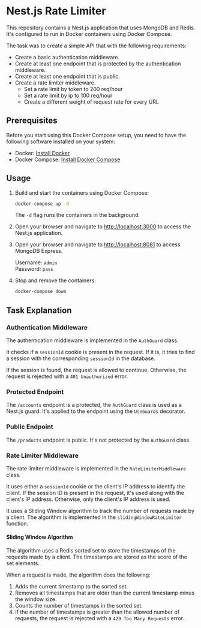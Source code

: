 # Nest.js Rate Limiter

This repository contains a Nest.js application that uses MongoDB and Redis. It's configured to run in Docker containers using Docker Compose.

The task was to create a simple API that with the following requirements:

- Create a basic authentication middleware.
- Create at least one endpoint that is protected by the authentication middleware.
- Create at least one endpoint that is public.
- Create a rate limiter middleware.
  - Set a rate limit by token to 200 req/hour
  - Set a rate limit by ip to 100 req/hour
  - Create a different weight of request rate for every URL

## Prerequisites

Before you start using this Docker Compose setup, you need to have the following software installed on your system:

- Docker: [Install Docker](https://docs.docker.com/get-docker/)
- Docker Compose: [Install Docker Compose](https://docs.docker.com/compose/install/)

## Usage

1. Build and start the containers using Docker Compose:

   ```bash
   docker-compose up -d
   ```

   The `-d` flag runs the containers in the background.

2. Open your browser and navigate to [http://localhost:3000](http://localhost:3000) to access the Nest.js application.

3. Open your browser and navigate to [http://localhost:8081](http://localhost:8081) to access MongoDB Express.

   Username: `admin`<br>
   Password: `pass`

4. Stop and remove the containers:

   ```bash
   docker-compose down
   ```

## Task Explanation

### Authentication Middleware

The authentication middleware is implemented in the `AuthGuard` class.

It checks if a `sessionId` cookie is present in the request. If it is, it tries to find a session with the corresponding `sessionId` in the database.

If the session is found, the request is allowed to continue. Otherwise, the request is rejected with a `401 Unauthorized` error.

### Protected Endpoint

The `/accounts` endpoint is a protected, the `AuthGuard` class is used as a Nest.js guard. It's applied to the endpoint using the `UseGuards` decorator.

### Public Endpoint

The `/products` endpoint is public. It's not protected by the `AuthGuard` class.

### Rate Limiter Middleware

The rate limiter middleware is implemented in the `RateLimiterMiddleware` class.

It uses either a `sessionId` cookie or the client's IP address to identify the client. If the session ID is present in the request, it's used along with the client's IP address. Otherwise, only the client's IP address is used.

It uses a Sliding Window algorithm to track the number of requests made by a client. The algorithm is implemented in the `slidingWindowRateLimiter` function.

#### Sliding Window Algorithm

The algorithm uses a Redis sorted set to store the timestamps of the requests made by a client. The timestamps are stored as the score of the set elements.

When a request is made, the algorithm does the following:

1. Adds the current timestamp to the sorted set.
2. Removes all timestamps that are older than the current timestamp minus the window size.
3. Counts the number of timestamps in the sorted set.
4. If the number of timestamps is greater than the allowed number of requests, the request is rejected with a `429 Too Many Requests` error.
